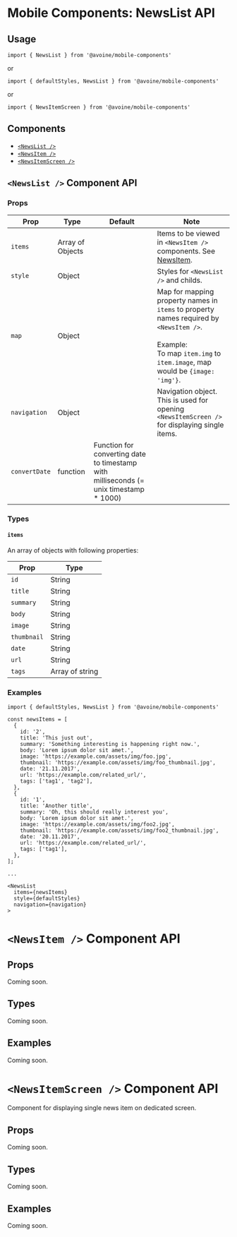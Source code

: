 
# Mobile Components: NewsList API

## Usage

`import { NewsList } from '@avoine/mobile-components'`

or

`import { defaultStyles, NewsList } from '@avoine/mobile-components'`

or

`import { NewsItemScreen } from '@avoine/mobile-components'`


## Components

- [`<NewsList />`](#NewsList)
- [`<NewsItem />`](#NewsItem)
- [`<NewsItemScreen />`](#NewsItemScreen)


## <a name="NewsList"></a>`<NewsList />` Component API

### Props

| Prop | Type | Default | Note |
|---|---|---|---|
| `items` | Array of Objects | | Items to be viewed in `<NewsItem />` components. See [NewsItem](#NewsItem). |
| `style` | Object | | Styles for `<NewsList />` and childs. |
| `map` | Object | | Map for mapping property names in `items` to property names required by `<NewsItem />`.<br><br>Example:<br>To map `item.img` to `item.image`, map would be `{image: 'img'}`.
| `navigation` | Object | | Navigation object. This is used for opening `<NewsItemScreen />` for displaying single items.
| `convertDate` | function | Function for converting date to timestamp with milliseconds (= unix timestamp * 1000) |

### Types

#### `items`

An array of objects with following properties:

| Prop | Type |
|---|---|
| `id` | String |
| `title` | String |
| `summary` | String |
| `body` | String |
| `image` | String |
| `thumbnail` | String |
| `date` | String |
| `url` | String |
| `tags` | Array of string |

### Examples

```
import { defaultStyles, NewsList } from '@avoine/mobile-components'

const newsItems = [
  {
    id: '2',
    title: 'This just out',
    summary: 'Something interesting is happening right now.',
    body: 'Lorem ipsum dolor sit amet.',
    image: 'https://example.com/assets/img/foo.jpg',
    thumbnail: 'https://example.com/assets/img/foo_thumbnail.jpg',
    date: '21.11.2017',
    url: 'https://example.com/related_url/',
    tags: ['tag1', 'tag2'],
  },
  {
    id: '1',
    title: 'Another title',
    summary: 'Oh, this should really interest you',
    body: 'Lorem ipsum dolor sit amet.',
    image: 'https://example.com/assets/img/foo2.jpg',
    thumbnail: 'https://example.com/assets/img/foo2_thumbnail.jpg',
    date: '20.11.2017',
    url: 'https://example.com/related_url/',
    tags: ['tag1'],
  },
];

...

<NewsList
  items={newsItems}
  style={defaultStyles}
  navigation={navigation}
>
```


# <a name="NewsItem"></a>`<NewsItem />` Component API

## Props

Coming soon.

## Types

Coming soon.

## Examples

Coming soon.


# <a name="NewsItemScreen"></a>`<NewsItemScreen />` Component API

Component for displaying single news item on dedicated screen.

## Props

Coming soon.

## Types

Coming soon.

## Examples

Coming soon.